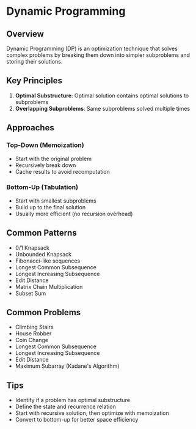 # Dynamic Programming

## Overview
Dynamic Programming (DP) is an optimization technique that solves complex problems by breaking them down into simpler subproblems and storing their solutions.

## Key Principles
1. **Optimal Substructure**: Optimal solution contains optimal solutions to subproblems
2. **Overlapping Subproblems**: Same subproblems solved multiple times

## Approaches

### Top-Down (Memoization)
- Start with the original problem
- Recursively break down
- Cache results to avoid recomputation

### Bottom-Up (Tabulation)
- Start with smallest subproblems
- Build up to the final solution
- Usually more efficient (no recursion overhead)

## Common Patterns
- 0/1 Knapsack
- Unbounded Knapsack
- Fibonacci-like sequences
- Longest Common Subsequence
- Longest Increasing Subsequence
- Edit Distance
- Matrix Chain Multiplication
- Subset Sum

## Common Problems
- Climbing Stairs
- House Robber
- Coin Change
- Longest Common Subsequence
- Longest Increasing Subsequence
- Edit Distance
- Maximum Subarray (Kadane's Algorithm)

## Tips
- Identify if a problem has optimal substructure
- Define the state and recurrence relation
- Start with recursive solution, then optimize with memoization
- Convert to bottom-up for better space efficiency
